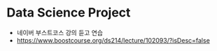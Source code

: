 # Data Science Project

* 네이버 부스트코스 강의 듣고 연습
* https://www.boostcourse.org/ds214/lecture/102093/?isDesc=false
